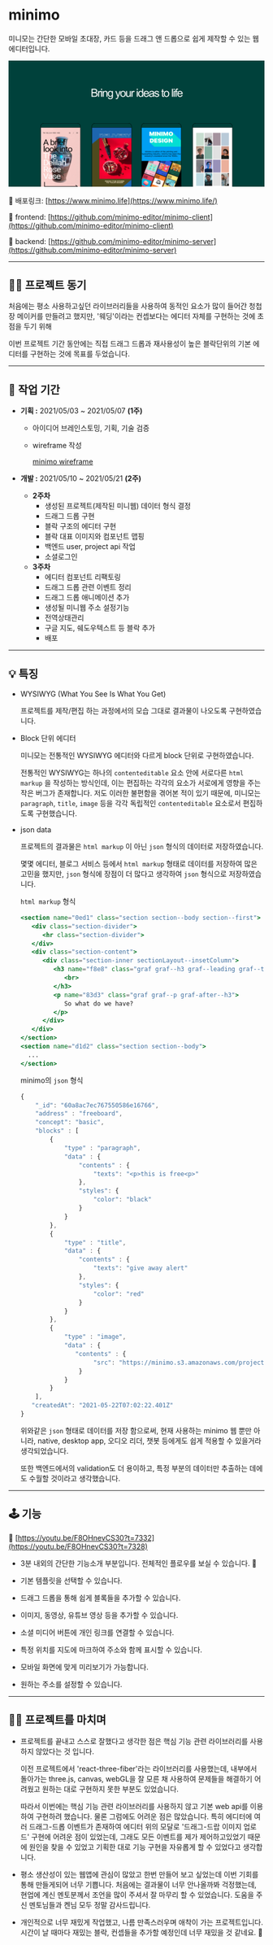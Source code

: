 # minimo

미니모는 간단한 모바일 초대장, 카드 등을 드래그 앤 드롭으로 쉽게 제작할 수 있는 웹 에디터입니다.

![메인사진](./public/assets/background.png)

🔗  배포링크: [https://www.minimo.life](https://www.minimo.life/)

🔗  frontend: [https://github.com/minimo-editor/minimo-client](https://github.com/minimo-editor/minimo-client)

🔗  backend: [https://github.com/minimo-editor/minimo-server](https://github.com/minimo-editor/minimo-server)

---

## 🧑‍💻  **프로젝트 동기**

처음에는 평소 사용하고싶던 라이브러리들을 사용하여 동적인 요소가 많이 들어간 청첩장 메이커를 만들려고 했지만, '웨딩'이라는 컨셉보다는 에디터 자체를 구현하는 것에 초점을 두기 위해

이번 프로젝트 기간 동안에는 직접 드래그 드롭과 재사용성이 높은 블락단위의 기본 에디터를 구현하는 것에 목표를 두었습니다.

---

## 📅  **작업 기간**

- **기획 :** 2021/05/03 ~ 2021/05/07 **(1주)**
    - 아이디어 브레인스토밍, 기획, 기술 검증
    - wireframe 작성

        [minimo wireframe](https://www.notion.so/minimo-wireframe-3fd7effb57b54c0791e1b793b5f5fbdd)

- **개발 :** 2021/05/10 ~ 2021/05/21 **(2주)**
    - **2주차**
        - 생성된 프로젝트(제작된 미니웹) 데이터 형식 결정
        - 드래그 드롭 구현
        - 블락 구조의 에디터 구현
        - 블락 대표 이미지와 컴포넌트 맵핑
        - 백엔드 user, project api 작업
        - 소셜로그인
    - **3주차**
        - 에디터 컴포넌트 리팩토링
        - 드래그 드롭 관련 이벤트 정리
        - 드래그 드롭 애니메이션 추가
        - 생성될 미니웹 주소 설정기능
        - 전역상태관리
        - 구글 지도, 쉐도우텍스트 등 블락 추가
        - 배포

---

## 💡 특징

- WYSIWYG (What You See Is What You Get)

    프로젝트를 제작/편집 하는 과정에서의 모습 그대로 결과물이 나오도록 구현하였습니다.

- Block 단위 에디터

    미니모는 전통적인 WYSIWYG 에디터와 다르게 block 단위로 구현하였습니다.

    전통적인 WYSIWYG는 하나의 `contenteditable` 요소 안에 서로다른 `html markup` 을 작성하는 방식인데, 이는 편집하는 각각의 요소가 서로에게 영향을 주는 작은 버그가 존재합니다. 저도 이러한 불편함을 겪어본 적이 있기 때문에, 미니모는 `paragraph`, `title`, `image` 등을 각각 독립적인 `contenteditable` 요소로서 편집하도록 구현했습니다.

- json data

    프로젝트의 결과물은 `html markup` 이 아닌 `json` 형식의 데이터로 저장하였습니다.

    몇몇 에디터, 블로그 서비스 등에서 `html markup` 형태로 데이터를 저장하여 많은 고민을 했지만, `json` 형식에 장점이 더 많다고 생각하여 `json` 형식으로 저장하였습니다.

    `html markup` 형식

    ```jsx
    <section name="0ed1" class="section section--body section--first">
       <div class="section-divider">
          <hr class="section-divider">
       </div>
       <div class="section-content">
          <div class="section-inner sectionLayout--insetColumn">
             <h3 name="f8e8" class="graf graf--h3 graf--leading graf--title">
                <br>
             </h3>
             <p name="83d3" class="graf graf--p graf-after--h3">
                So what do we have?
             </p>
          </div>
       </div>
    </section>
    <section name="d1d2" class="section section--body">
      ...
    </section>
    ```

     minimo의 `json` 형식

    ```jsx
    {
        "_id": "60a8ac7ec767550586e16766",
        "address" : "freeboard",
        "concept": "basic",
        "blocks" : [
            {
                "type" : "paragraph",
                "data" : {
                    "contents" : {
                        "texts": "<p>this is free<p>"
                    },
                    "styles": {
                        "color": "black"
                    }
                }
            },
            {
                "type" : "title",
                "data" : {
                    "contents" : {
                        "texts": "give away alert"
                    },
                    "styles": {
                        "color": "red"
                    }
                }
            },
            {
                "type" : "image",
                "data" : {
                   "contents" : {
                        "src": "https://minimo.s3.amazonaws.com/project-image/any.png"
                    }
                }
            }
        ],
       "createdAt": "2021-05-22T07:02:22.401Z"
    }
    ```

    위와같은 `json` 형태로 데이터를 저장 함으로써, 현재 사용하는 minimo 웹 뿐만 아니라, native, desktop app, 오디오 리더, 챗봇 등에게도 쉽게 적용할 수 있을거라 생각되었습니다.

    또한 백엔드에서의 validation도 더 용이하고, 특정 부분의 데이터만 추출하는 데에도 수월할 것이라고 생각했습니다.

---

## 🕹 기능

🔗  [https://youtu.be/F8OHnevCS30?t=7332](https://youtu.be/F8OHnevCS30?t=7328)

- 3분 내외의 간단한 기능소개 부분입니다. 전체적인 플로우를 보실 수 있습니다.  🙂

- 기본 템플릿을 선택할 수 있습니다.
- 드래그 드롭을 통해 쉽게 블록들을 추가할 수 있습니다.
- 이미지, 동영상, 유튜브 영상 등을 추가할 수 있습니다.
- 소셜 미디어 버튼에 개인 링크를 연결할 수 있습니다.
- 특정 위치를 지도에 마크하여 주소와 함께 표시할 수 있습니다.
- 모바일 화면에 맞게 미리보기가 가능합니다.
- 원하는 주소를 설정할 수 있습니다.

---

## 🙇‍♂️ **프로젝트를 마치며**

- 프로젝트를 끝내고 스스로 잘했다고 생각한 점은 핵심 기능 관련 라이브러리를 사용하지 않았다는 것 입니다.

    이전 프로젝트에서 'react-three-fiber'라는 라이브러리를 사용했는데, 내부에서 돌아가는 three.js, canvas, webGL을 잘 모른 채 사용하여 문제들을 해결하기 어려웠고 원하는 대로 구현하지 못한 부분도 있었습니다.

    따라서 이번에는 핵심 기능 관련 라이브러리를 사용하지 않고 기본 web api를 이용하여 구현하려 했습니다. 물론 그럼에도 어려운 점은 많았습니다. 특히 에디터에 여러 드래그-드롭 이벤트가 존재하여 에디터 위의 모달로 '드래그-드랍 이미지 업로드' 구현에 어려운 점이 있었는데, 그래도 모든 이벤트를 제가 제어하고있었기 때문에 원인을  찾을 수 있었고 기획한 대로 기능 구현을 자유롭게 할 수 있었다고 생각합니다.

- 평소 생산성이 있는 웹앱에 관심이 많았고 한번 만들어 보고 싶었는데 이번 기회를 통해 만들게되어 너무 기쁩니다. 처음에는 결과물이 너무 안나올까봐 걱정했는데, 현업에 계신 멘토분께서 조언을 많이 주셔서 잘 마무리 할 수 있었습니다. 도움을 주신 멘토님들과 켄님 모두 정말 감사드립니다.
- 개인적으로 너무 재밌게 작업했고, 나름 만족스러우며 애착이 가는 프로젝트입니다. 시간이 날 때마다 재밌는 블락, 컨셉들을 추가할 예정인데 너무 재밌을 것 같네요. 🙂